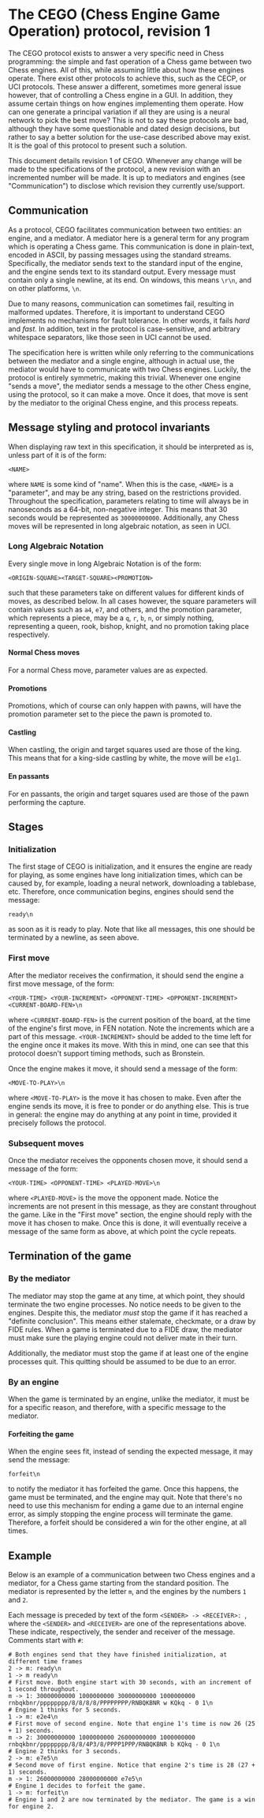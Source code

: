 # The CEGO (Chess Engine Game Operation) protocol, revision 1

The CEGO protocol exists to answer a very specific need in Chess programming: the simple and fast operation of a Chess game between two Chess engines. All of this, while assuming little about how these engines operate. There exist other protocols to achieve this, such as the CECP, or UCI protocols. These answer a different, sometimes more general issue however, that of controlling a Chess engine in a GUI. In addition, they assume certain things on how engines implementing them operate. How can one generate a principal variation if all they are using is a neural network to pick the best move? This is not to say these protocols are bad, although they have some questionable and dated design decisions, but rather to say a better solution for the use-case described above may exist. It is the goal of this protocol to present such a solution.

This document details revision 1 of CEGO. Whenever any change will be made to the specifications of the protocol, a new revision with an incremented number will be made. It is up to mediators and engines (see "Communication") to disclose which revision they currently use/support.

## Communication

As a protocol, CEGO facilitates communication between two entities: an engine, and a mediator. A mediator here is a general term for any program which is operating a Chess game. This communication is done in plain-text, encoded in ASCII, by passing messages using the standard streams. Specifically, the mediator sends text to the standard input of the engine, and the engine sends text to its standard output. Every message must contain only a single newline, at its end. On windows, this means `\r\n`, and on other platforms, `\n`.

Due to many reasons, communication can sometimes fail, resulting in malformed updates. Therefore, it is important to understand CEGO implements no mechanisms for fault tolerance. In other words, it fails *hard* and *fast*. In addition, text in the protocol is case-sensitive, and arbitrary whitespace separators, like those seen in UCI cannot be used.

The specification here is written while only referring to the communications between the mediator and a single engine, although in actual use, the mediator would have to communicate with two Chess engines. Luckily, the protocol is entirely symmetric, making this trivial. Whenever one engine "sends a move", the mediator sends a message to the other Chess engine, using the protocol, so it can make a move. Once it does, that move is sent by the mediator to the original Chess engine, and this process repeats.

## Message styling and protocol invariants

When displaying raw text in this specification, it should be interpreted as is, unless part of it is of the form:
```
<NAME>
```
where `NAME` is some kind of "name". When this is the case, `<NAME>` is a "parameter", and may be any string, based on the restrictions provided. Throughout the specification, parameters relating to time will always be in nanoseconds as a 64-bit, non-negative integer. This means that 30 seconds would be represented as `30000000000`. Additionally, any Chess moves will be represented in long algebraic notation, as seen in UCI.

### Long Algebraic Notation

Every single move in long Algebraic Notation is of the form:
```
<ORIGIN-SQUARE><TARGET-SQUARE><PROMOTION>
```

such that these parameters take on different values for different kinds of moves, as described below. In all cases however, the square parameters will contain values such as `a4`, `e7`, and others, and the promotion parameter, which represents a piece, may be a `q`, `r`, `b`, `n`, or simply nothing, representing a queen, rook, bishop, knight, and no promotion taking place respectively.

#### Normal Chess moves

For a normal Chess move, parameter values are as expected.
#### Promotions

Promotions, which of course can only happen with pawns, will have the promotion parameter set to the piece the pawn is promoted to.

#### Castling

When castling, the origin and target squares used are those of the king. This means that for a king-side castling by white, the move will be `e1g1`.

#### En passants

For en passants, the origin and target squares used are those of the pawn performing the capture.

## Stages

### Initialization

The first stage of CEGO is initialization, and it ensures the engine are ready for playing, as some engines have long initialization times, which can be caused by, for example, loading a neural network, downloading a tablebase, etc. Therefore, once communication begins, engines should send the message:

```
ready\n
```

as soon as it is ready to play. Note that like all messages, this one should be terminated by a newline, as seen above.

### First move

After the mediator receives the confirmation, it should send the engine a first move message, of the form:

```
<YOUR-TIME> <YOUR-INCREMENT> <OPPONENT-TIME> <OPPONENT-INCREMENT> <CURRENT-BOARD-FEN>\n
```

where `<CURRENT-BOARD-FEN>` is the current position of the board, at the time of the engine's first move, in FEN notation. Note the increments which are a part of this message. `<YOUR-INCREMENT>` should be added to the time left for the engine once it makes its move. With this in mind, one can see that this protocol doesn't support timing methods, such as Bronstein.

Once the engine makes it move, it should send a message of the form:

```
<MOVE-TO-PLAY>\n
```

where `<MOVE-TO-PLAY>` is the move it has chosen to make. Even after the engine sends its move, it is free to ponder or do anything else. This is true in general: the engine may do anything at any point in time, provided it precisely follows the protocol.

### Subsequent moves

Once the mediator receives the opponents chosen move, it should send a message of the form:

```
<YOUR-TIME> <OPPONENT-TIME> <PLAYED-MOVE>\n
```

where `<PLAYED-MOVE>` is the move the opponent made. Notice the increments are not present in this message, as they are constant throughout the game. Like in the "First move" section, the engine should reply with the move it has chosen to make. Once this is done, it will eventually receive a message of the same form as above, at which point the cycle repeats.

## Termination of the game

### By the mediator
The mediator may stop the game at any time, at which point, they should terminate the two engine processes. No notice needs to be given to the engines. Despite this, the mediator *must* stop the game if it has reached a "definite conclusion". This means either stalemate, checkmate, or a draw by FIDE rules. When a game is terminated due to a FIDE draw, the mediator must make sure the playing engine could not deliver mate in their turn.

Additionally, the mediator must stop the game if at least one of the engine processes quit. This quitting should be assumed to be due to an error.

### By an engine

When the game is terminated by an engine, unlike the mediator, it must be for a specific reason, and therefore, with a specific message to the mediator.

#### Forfeiting the game

When the engine sees fit, instead of sending the expected message, it may send the message:
```
forfeit\n
```
to notify the mediator it has forfeited the game. Once this happens, the game must be terminated, and the engine may quit. Note that there's no need to use this mechanism for ending a game due to an internal engine error, as simply stopping the engine process will terminate the game. Therefore, a forfeit should be considered a win for the other engine, at all times.

## Example

Below is an example of a communication between two Chess engines and a mediator, for a Chess game starting from the standard position. The mediator is represented by the letter `m`, and the engines by the numbers `1` and `2`.

Each message is preceded by text of the form `<SENDER> -> <RECEIVER>: `, where the `<SENDER>` and `<RECEIVER>` are one of the representations above. These indicate, respectively, the sender and receiver of the message. Comments start with `#`:

```
# Both engines send that they have finished initialization, at different time frames
2 -> m: ready\n
1 -> m ready\n
# First move. Both engine start with 30 seconds, with an increment of 1 second throughout.
m -> 1: 30000000000 1000000000 30000000000 1000000000 rnbqkbnr/pppppppp/8/8/8/8/PPPPPPPP/RNBQKBNR w KQkq - 0 1\n
# Engine 1 thinks for 5 seconds.
1 -> m: e2e4\n
# First move of second engine. Note that engine 1's time is now 26 (25 + 1) seconds.
m -> 2: 30000000000 1000000000 26000000000 1000000000 rnbqkbnr/pppppppp/8/8/4P3/8/PPPP1PPP/RNBQKBNR b KQkq - 0 1\n
# Engine 2 thinks for 3 seconds.
2 -> m: e7e5\n
# Second move of first engine. Notice that engine 2's time is 28 (27 + 1) seconds.
m -> 1: 26000000000 28000000000 e7e5\n
# Engine 1 decides to forfeit the game.
1 -> m: forfeit\n
# Engine 1 and 2 are now terminated by the mediator. The game is a win for engine 2.
```
